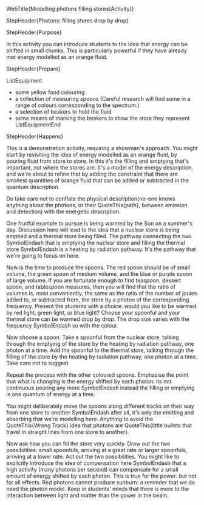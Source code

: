 WebTitle{Modelling photons filling stores(Activity)}

StepHeader{Photons: filling stores drop by drop}

StepHeader{Purpose}

In this activity you can introduce students to the idea that energy can be shifted in small chunks. This is particularly powerful if they have already met energy modelled as an orange fluid.

StepHeader{Prepare}

ListEquipment
- some yellow food colouring
- a collection of measuring spoons (Careful research will find some in a range of colours corresponding to the spectrum.)
- a selection of beakers to hold the fluid
- some means of marking the beakers to show the store they represent
ListEquipmentEnd

StepHeader{Happens}

This is a demonstration activity, requiring a showman's approach. You might start by revisiting the idea of energy modelled as an orange fluid, by pouring fluid from store to store. In this it's the filling and emptying that's important, not where the stores are. It's a model of the energy description, and we're about to refine that by adding the constraint that there are smallest quantities of orange fluid that can be added or subtracted in the quantum description.

Do take care not to conflate the physical description(no-one knows anything about the photons, or their QuoteThis{path}, between emission and detection) with the energetic description.

One fruitful example to pursue is being warmed by the Sun on a summer's day. Discussion here will lead to the idea that a nuclear store is being emptied and a thermal store being filled. The pathway connecting the two SymbolEndash that is emptying the nuclear store and filling the thermal store SymbolEndash is a heating by radiation pathway. It's the pathway that we're going to focus on here.

Now is the time to produce the spoons. The red spoon should be of small volume, the green spoon of medium volume, and the blue or purple spoon of large volume. If you are fortunate enough to find teaspoon, dessert spoon, and tablespoon measures, then you will find that the ratio of volumes is, most conveniently, the same as the ratio of the number of joules added to, or subtracted from, the store by a photon of the corresponding frequency. Present the students with a choice: would you like to be warmed by red light, green light, or blue light? Choose your spoonful and your thermal store can be warmed drop by drop. The drop size varies with the frequency SymbolEndash so with the colour.

Now choose a spoon. Take a spoonful from the nuclear store, talking through the emptying of the store by the heating by radiation pathway, one photon at a time. Add the spoonful to the thermal store, talking through the filling of the store by the heating by radiation pathway, one photon at a time. Take care not to suggest

Repeat the process with the other coloured spoons. Emphasise the point that what is changing is the energy shifted by each photon: its not continuous pouring any more SymbolEndash instead the filling or emptying is one quantum of energy at a time.

You might deliberately move the spoons along different tracks on their way from one store to another SymbolEndash after all, it's only the emitting and absorbing that we're modelling here. Anything to avoid the QuoteThis{Wrong Track} idea that photons are QuoteThis{little bullets that travel in straight lines from one store to another}.

Now ask how you can fill the store very quickly. Draw out the two possibilities: small spoonfuls, arriving at a great rate or larger spoonfuls, arriving at a lower rate. Act out the two possibilities. You might like to explicitly introduce the idea of compensation here SymbolEndash that a high activity (many photons per second) can compensate for a small amount of energy shifted by each photon. This is true for the power: but not for all effects. Red photons cannot produce sunburn: a reminder that we do need the photon model. Keep in students' minds that there is more to the interaction between light and matter than the power in the beam.

